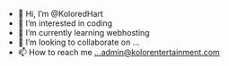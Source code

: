 - 👋 Hi, I’m @KoloredHart
- 👀 I’m interested in coding
- 🌱 I’m currently learning webhosting
- 💞️ I’m looking to collaborate on ...
- 📫 How to reach me ...admin@kolorentertainment.com

<!---
KoloredHart/KoloredHart is a ✨ special ✨ repository because its `README.md` (this file) appears on your GitHub profile.
You can click the Preview link to take a look at your changes.
--->
